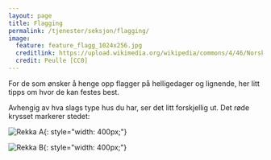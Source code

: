 ```yaml
---
layout: page
title: Flagging
permalink: /tjenester/seksjon/flagging/
image:
  feature: feature_flagg_1024x256.jpg
  creditlink: https://upload.wikimedia.org/wikipedia/commons/4/46/Norsk_flagg_%283%29.jpg
  credit: Peulle [CC0]
---
```


For de som ønsker å henge opp flagger på helligedager og lignende, her litt tipps om hvor de kan festes best.

Avhengig av hva slags type hus du har, ser det litt forskjellig ut. Det røde krysset markerer stedet:

![Rekka A](../../../images/flaggstang01.jpg){: style="width: 400px;"}

![Rekka B](../../../images/flaggstang02.jpg){: style="width: 400px;"}
